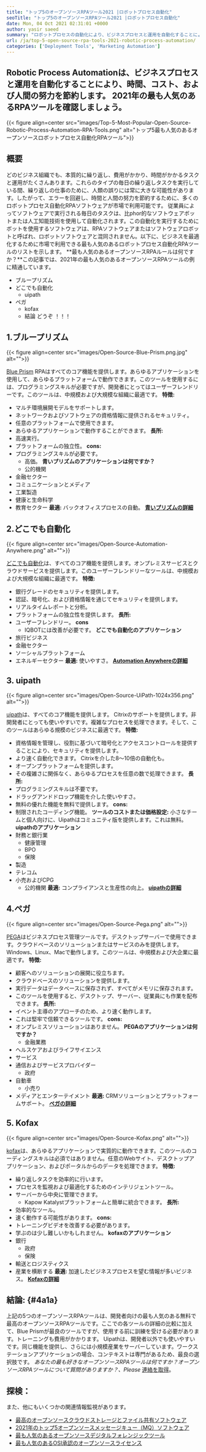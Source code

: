 ```yaml
---
title: "トップ5のオープンソースRPAツール2021 |ロボットプロセス自動化" 
seoTitle: "トップ5のオープンソースRPAツール2021 |ロボットプロセス自動化" 
date: Mon, 04 Oct 2021 02:31:01 +0000
author: yasir saeed
summary: "ロボットプロセスの自動化により、ビジネスプロセスと運用を自動化することにより、時間、コスト、および人間の努力を節約できます。 2021年の最も人気のあるRPAツールを確認しましょう。" 
url: /ja/top-5-open-source-rpa-tools-2021-robotic-process-automation/
categories: ['Deployment Tools', 'Marketing Automation']
---
```


## Robotic Process Automationは、ビジネスプロセスと運用を自動化することにより、時間、コスト、および人間の努力を節約します。 2021年の最も人気のあるRPAツールを確認しましょう。

{{< figure align=center src="images/Top-5-Most-Popular-Open-Source-Robotic-Process-Automation-RPA-Tools.png" alt="トップ5最も人気のあるオープンソースロボットプロセス自動化RPAツール">}}


## **概要** 
どのビジネス組織でも、本質的に繰り返し、費用がかかり、時間がかかるタスクと運用がたくさんあります。これらのタイプの毎日の繰り返しタスクを実行している間、繰り返しの仕事のために、人類の誤りには常に大きな可能性があります。したがって、エラーを回避し、時間と人間の努力を節約するために、多くのロボットプロセス自動化RPAソフトウェアが市場で利用可能です。
従業員によってソフトウェアで実行される毎日のタスクは、比phor的なソフトウェアボットまたは人工知能技術を使用して自動化されます。この自動化を実行するためにボットを使用するソフトウェアは、RPAソフトウェアまたはソフトウェアロボットと呼ばれ、ロボットソフトウェアと混同されません。以下に、ビジネスを最適化するために市場で利用できる最も人気のあるロボットプロセス自動化RPAツールのリストを示します。
**最も人気のあるオープンソースRPAルールは何ですか？**この記事では、2021年の最も人気のあるオープンソースRPAツールの例に精通しています。
* ブループリズム
* どこでも自動化
  * uipath
* ペガ
  * kofax
  * 結論
どうぞ ！！！

## 1.ブループリズム

{{< figure align=center src="images/Open-Source-Blue-Prism.png.jpg" alt="">}}

[Blue Prism][1] RPAはすべてのコア機能を提供します。あらゆるアプリケーションを使用して、あらゆるプラットフォームで動作できます。このツールを使用するには、プログラミングスキルが必要ですが、開発者にとってはユーザーフレンドリーです。このツールは、中規模および大規模な組織に最適です。
**特徴:** 
* マルチ環境展開モデルをサポートします。
* ネットワークおよびソフトウェアの資格情報に提供されるセキュリティ。
* 任意のプラットフォームで使用できます。
* あらゆるアプリケーションで動作することができます。
**長所:** 
* 高速実行。
* プラットフォームの独立性。
**cons:**  
* プログラミングスキルが必要です。
  * 高価。
**青いプリズムのアプリケーションは何ですか？**
  * 公的機関
* 金融セクター
* コミュニケーションとメディア
* 工業製造
* 健康と生命科学
* 教育セクター
**最適:** バックオフィスプロセスの自動。
**[青いプリズムの詳細][1]**

## 2.どこでも自動化

{{< figure align=center src="images/Open-Source-Automation-Anywhere.png" alt="">}}

[どこでも自動化][2]は、すべてのコア機能を提供します。オンプレミスサービスとクラウドサービスを提供します。このユーザーフレンドリーなツールは、中規模および大規模な組織に最適です。
**特徴:** 
* 銀行グレードのセキュリティを提供します。
* 認証、暗号化、および資格情報を通じてセキュリティを提供します。
* リアルタイムレポートと分析。
* プラットフォームの独立性を提供します。
**長所:** 
* ユーザーフレンドリー。
**cons** 
  * IQBOTには改善が必要です。
**どこでも自動化のアプリケーション**
* 旅行ビジネス
* 金融セクター
* ソーシャルプラットフォーム
* エネルギーセクター
**最適:** 使いやすさ。
**[Automation Anywhereの詳細][2]**

## 3. uipath

{{< figure align=center src="images/Open-Source-UiPath-1024x356.png" alt="">}}

[uipath][3]は、すべてのコア機能を提供します。 Citrixのサポートを提供します。非開発者にとっても使いやすいです。複雑なプロセスを処理できます。そして、このツールはあらゆる規模のビジネスに最適です。
**特徴:** 
* 資格情報を管理し、役割に基づいて暗号化とアクセスコントロールを提供することにより、セキュリティを提供します。
* より速く自動化できます。 Citrixを介した8〜10倍の自動化も。
* オープンプラットフォームを提供します。
* その複雑さに関係なく、あらゆるプロセスを任意の数で処理できます。
**長所:** 
* プログラミングスキルは不要です。
* ドラッグアンドドロップ機能を介した使いやすさ。
* 無料の優れた機能を無料で提供します。
**cons:**  
* 制限されたコーディング機能。
**ツールのコストまたは価格設定:** 
小さなチームと個人向けに、Uipathはコミュニティ版を提供します。これは無料。
**uipathのアプリケーション** 
* 財務と銀行業
  * 健康管理
  * BPO
  * 保険
* 製造
* テレコム
* 小売およびCPG
  * 公的機関
**最適:** コンプライアンスと生産性の向上。
**[uipathの詳細][3]**

## 4.ペガ

{{< figure align=center src="images/Open-Source-Pega.png" alt="">}}

[PEGA][4]はビジネスプロセス管理ツールです。デスクトップサーバーで使用できます。クラウドベースのソリューションまたはサービスのみを提供します。 Windows、Linux、Macで動作します。このツールは、中規模および大企業に最適です。
**特徴:** 
* 顧客へのソリューションの展開に役立ちます。
* クラウドベースのソリューションを提供します。
* 実行データはデータベースに保存されず、すべてがメモリに保存されます。
* このツールを使用すると、デスクトップ、サーバー、従業員にも作業を配布できます。
**長所:** 
* イベント主導のアプローチのため、より速く動作します。
* これは堅牢で信頼できるツールです。
**cons:**  
* オンプレミスソリューションはありません。
**PEGAのアプリケーションは何ですか？** 
  * 金融業務
* ヘルスケアおよびライフサイエンス
* サービス
* 通信およびサービスプロバイダー
  * 政府
* 自動車
  * 小売り
* メディアとエンターテイメント
**最適:** CRMソリューションとプラットフォームサポート。
**[ペガの詳細][4]**

## 5. Kofax

{{< figure align=center src="images/Open-Source-Kofax.png" alt="">}}

[kofax][5]は、あらゆるアプリケーションで実質的に動作できます。このツールのコーディングスキルは必須ではありません。任意のWebサイト、デスクトップアプリケーション、およびポータルからのデータを処理できます。
**特徴:** 
* 繰り返しタスクを効率的に行います。
* プロセスを監視および最適化するためのインテリジェントツール。
* サーバーから中央に管理できます。
  * Kapow Katalystプラットフォームと簡単に統合できます。
**長所:** 
* 効率的なツール。
* 速く動作する可能性があります。
**cons:**  
* トレーニングビデオを改善する必要があります。
* 学ぶのは少し難しいかもしれません。
**kofaxのアプリケーション** 
* 銀行
  * 政府
  * 保険
* 輸送とロジスティクス
* 産業を横断する
**最適:** 加速したビジネスプロセスを望む情報が多いビジネス。
**[Kofaxの詳細][5]**

## **結論:**  {#4a1a}

上記の5つのオープンソースRPAツールは、開発者向けの最も人気のある無料で最高のオープンソースRPAツールです。ここでの各ツールの詳細の比較に加えて、Blue Prismが最良のツールですが、使用する前に訓練を受ける必要があります。トレーニングも費用がかかります。 Uipathは、開発者以外でも使いやすいです。同じ機能を提供し、さらには小規模産業をサーバーしています。ワークステーションアプリケーションの場合、コンテキストは専門があるため、最良の選択肢です。
_あなたの最も好きなオープンソースRPAツールは何ですか？オープンソースRPAツールについて質問がありますか？、Please_ [連絡を取得][6]。

## 探検：
また、他にもいくつかの関連情報監視があります。
  * [最高のオープンソースクラウドストレージとファイル共有ソフトウェア][7]
  * [2021年のトップ5オープンソースメッセージキュー（MQ）ソフトウェア][8]
  * [最も人気のあるオープンソースデジタルフォレンジックツール][9]
  * [最も人気のあるOSI承認のオープンソースライセンス][10]



[1]: https://www.blueprism.com/
[2]: https://www.automationanywhere.com/
[3]: https://www.uipath.com/
[4]: https://www.pega.com/
[5]: https://www.kofax.com/
[6]: mailto:yasir.saeed@aspose.com
[7]: https://products.containerize.com/backup-and-sync/
[8]: https://blog.containerize.com/message-queue-software/top-5-open-source-message-queue-software-in-2021/
[9]: https://blog.containerize.com/digital-forensic-tools/top-5-open-source-digital-forensic-tools-in-2021/
[10]: https://blog.containerize.com/licenses-standards/top-5-most-popular-osi-approved-open-source-licenses-of-2021/
